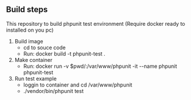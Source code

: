 ## Build steps

This repository to build phpunit test environment
(Require docker ready to installed on you pc)

1. Build image
    - cd to souce code
    - Run: docker build -t phpunit-test .
2. Make container
    - Run: docker run -v \$pwd/:/var/www/phpunit -it --name phpunit phpunit-test
3. Run test example
    - loggin to container and cd /var/www/phpunit
    - ./vendor/bin/phpunit test
